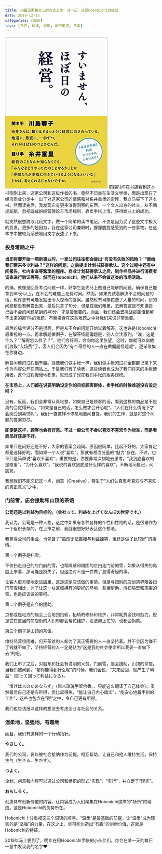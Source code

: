 ```yaml
---
title: 用最温柔最文艺的方式上市｜对不起，这是Hobonichi的经营
date: 2018-12-25
categories: [阅读]
tags: [东京, 翻译, 洞察, 读书笔记, 日本]
---
```


![hobonichi](/assets/img/postimg/hobonichi/cover.jpg)
前段时间在书店看到这本书刚刚上架，这家公司和这位作者的书，竟然不归类在生活文学类，而是出现在了经济商业分类中。出于对这家公司的情感和对系井重里的崇拜，我立马买下了这本书。然而读完后，我发现它有更多值得洞察的东西。一个文人出身的社长，从不循规蹈矩，忽视既成的经营理论与市场规则，靠卖手帐上市，获得商业上的成功。

就突然很想摘取几段文字，做一个简单的读书笔记。不仅是因为受了这些文字极大的启发，更多的是因为，我在这家公司兼职时，朦朦胧胧感受到的一些事物，在这本书中被较为系统地用文字表述了下来。

### 投身难题之中

**当即将要开始一项新事业时，一家公司往往都会提出“有没有失败的风险？”“能给我们带来多少利益？”这样的问题，之后提出计划书获得承认。这个过程中还有中间报告，社内审查等繁琐的程序。商业计划获得承认之后，制作样品并进行消费者调查进行验证等等。然而在Hobonichi，他们从来不会做这类的市场活动。**

的确。就像是回答考试问题一样，好学生会先马上做自己能解的问题，确保自己能拿到60分以上，在不会的难题上花费时间。然而，如果先试着解决不会的问题的话，也许更有可能发掘出令人惊奇的答案。虽然也有可能花费了大量的时间，别的问题都没有解答出来，最后只拿了10分，但是在我们眼里，去解答这些不知道自己会不会的问题拿到的40分，才是最重要的。而且，我们还会去挑战那些谁都解不出来的那1%的难题，不断投身在这些难题之中对我们来说非常重要。

最后的综合评分不是很高，但是从不会的问题开始试着解答，这也许是Hobonichi最重视的一点。再拿解题做例子，在解答怪题偏题是，别人会注意到，“诶，这是什么？”“解得怎么样了？”，他们会好奇，会向你这里张望，这时，你就可以向他们收取“入场费”了。客人们会因为“有个奇怪的人一直在做偏题怪题呢”，逐渐聚集在你身边。

解答问题的过程很有趣。就像我们做手帐一样，我们做手帐的过程全部都记录下来作为内容公开在网站上。于是我们有了读者，这些读者也成为了我们将来的手帐使用者。这个过程慢慢地积累，就形成了现在我们手帐的贩卖规模。

**在市场上，人们都在说要明确设定你的目标顾客群体，卖手帐的时候难道没有设定吗？**

没有。反而，我们会非常认真地想，如果自己是顾客的话，看到这样的商品是不是真的会觉得开心。“如果是自己的话，怎么做才会开心呢”，“人们在什么情况下才会感受到喜悦呢”，我们一直这样不停息地自问自答。我们的工作，就是将这个问题的答案穷尽。

**即便是这样，顾客也会有好恶。不过一般公司不会以喜欢不喜欢作为标准，而是看商品好还是不好。**

如果只是问好还是不好，大家的答案会趋同。原因很简单，比起不好的，大家肯定都是选择好的。而如果一个人说“喜欢”，那就有相当分量的“魅力”存在。不过，也不只是简单说“喜欢不喜欢”，重要的是，你要非常深刻地去思考，“我到底喜欢的是哪里”，“为什么喜欢”，“我说的喜欢到底是什么样的喜欢”，不断地问自己，问朋友。

我想我们不能忘记这一点，创意（Creative），萌生于”人们认真思考喜欢与不喜欢的真正意义“之中。

### 门前雪，庙会援助和山顶的茶馆

**公司还是以利益为目标的。（会社って、利益を上げてなんぼの世界です。）**

我认为，公司是一种人格，这之中如果有各种各样的个性和性格的话，是很难作为一个组织长存的。在上市之前，我就很想好好表达这个想法。

我觉得公司的事业，也包含了”虽然无法直接与利益挂钩，但还是做了比较好”的事情。

第一个例子是扫雪。

不仅扫走自己的店门前的雪，也帮隔壁和周围的店扫走门前的雪，如果从得失的角度上来看，那可能是损失了。但这绝对不是一件做了显得奇怪的事。

让客人更方便地走进店里，这是这家店该做的事情。但是与跟别的店划清界限各扫门前雪相比，为了让这一块区域拥有的更好的环境，互相帮助，清扫隔壁和周围的雪，也是应该做的事吧。

第二个例子是庙会的援助。

京都或是地方的庙会上会用到抬轿，抬轿的修补和维护，非常耗费金钱和劳力。但是住在这里的商店街的人们却都会帮忙维护，没法帮上忙的，也都会捐款。

第三个例子是山顶的茶馆。

维持经营很困难，但开茶馆的人却为了真正需要的人一直坚持着。并不会因为赚不了钱就不做了，坚持经营的人一定是认为“这是我的社会使命所以我要一直做下去”的吧。

我们上市了之后，对股东和社会有说明的义务。门前雪，庙会援助，山顶的茶馆，当我们被问到，“那你能得到什么呢”的时候，我们会说，“来来回回，就产生了利益”（回って回って利益になる）。

「情けは人のためならず」（赠人玫瑰手留余香。。只能这么翻译了自己体会）。虽然最后自己还是有所得，但比起得失，“能让自己内心踏实”，“能安心地着手别的工作”，这些也包含在“得”之中，令自己更有所得。

我们也应该报以这样的想法去考虑企业与社会的关系。

### 温柔地，坚强地，有趣地

而且，我们有这样的一个行动指针。

**やさしく。**

我们的公司，要以被社会接纳作为前提。相互帮助，让自己和他人维持生活，保持生气（生きる、生かす）。

**つよく。**

企划，创意和内容可以通过公司和组织的形式“实现”，“实行”，并立足于“现实”。

**おもしろく。**

创造具有创新价值的内容。让内容成为人们聚集在Hobonichi这样的“场所”的理由。这是Hobonichi的优势所在。

Hobonichi十分重视这三个词语的顺序。“温柔”是最基础的前提，让“温柔”成为现实的是“坚强”的力量，在这之上，尽可能创造出“有趣”的创新价值，这就是Hobonichi的特征。

2019年马上要到了，明年在用Hobonichi手帐的小伙伴们，你会在某一天的每日一言中发现我的名字❤️
